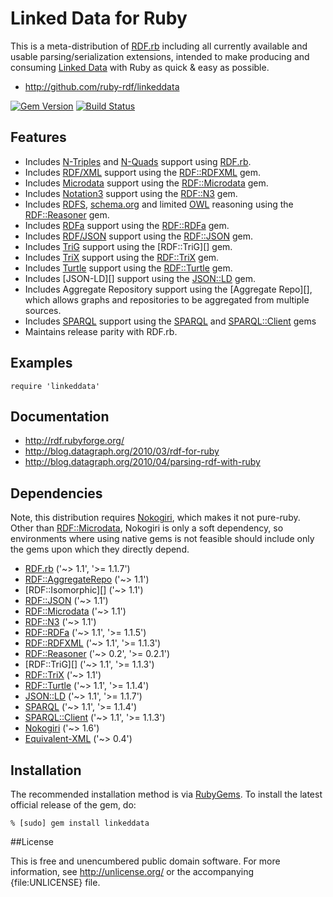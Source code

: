 # Linked Data for Ruby

This is a meta-distribution of [RDF.rb][] including all currently available
and usable parsing/serialization extensions, intended to make producing and
consuming [Linked Data][] with Ruby as quick & easy as possible.

* <http://github.com/ruby-rdf/linkeddata>

[![Gem Version](https://badge.fury.io/rb/linkeddata.png)](http://badge.fury.io/rb/linkeddata)
[![Build Status](https://travis-ci.org/ruby-rdf/linkeddata.png?branch=master)](https://travis-ci.org/ruby-rdf/linkeddata)

## Features

* Includes [N-Triples][] and [N-Quads][] support using [RDF.rb][].
* Includes [RDF/XML][] support using the [RDF::RDFXML][] gem.
* Includes [Microdata][] support using the [RDF::Microdata][] gem.
* Includes [Notation3][] support using the [RDF::N3][] gem.
* Includes  [RDFS][], [schema.org][] and limited [OWL][] reasoning using the [RDF::Reasoner][] gem.
* Includes [RDFa][] support using the [RDF::RDFa][] gem.
* Includes [RDF/JSON][] support using the [RDF::JSON][] gem.
* Includes [TriG][] support using the [RDF::TriG][] gem.
* Includes [TriX][] support using the [RDF::TriX][] gem.
* Includes [Turtle][] support using the [RDF::Turtle][] gem.
* Includes [JSON-LD][] support using the [JSON::LD][] gem.
* Includes Aggregate Repository support using the [Aggregate Repo][], which allows graphs and repositories to be aggregated from multiple sources.
* Includes [SPARQL][] support using the [SPARQL][SPARQL gem] and [SPARQL::Client][] gems
* Maintains release parity with RDF.rb.

## Examples

    require 'linkeddata'

## Documentation

* <http://rdf.rubyforge.org/>
* <http://blog.datagraph.org/2010/03/rdf-for-ruby>
* <http://blog.datagraph.org/2010/04/parsing-rdf-with-ruby>

## Dependencies
Note, this distribution requires [Nokogiri][], which makes it not pure-ruby. Other than [RDF::Microdata][],
Nokogiri is only a soft dependency, so environments where using native gems is not feasible should
include only the gems upon which they directly depend.

* [RDF.rb][] ('~> 1.1', '>= 1.1.7')
* [RDF::AggregateRepo][] ('~> 1.1')
* [RDF::Isomorphic][] ('~> 1.1')
* [RDF::JSON][] ('~> 1.1')
* [RDF::Microdata][] ('~> 1.1')
* [RDF::N3][] ('~> 1.1')
* [RDF::RDFa][] ('~> 1.1', '>= 1.1.5')
* [RDF::RDFXML][] ('~> 1.1', '>= 1.1.3')
* [RDF::Reasoner][] ('~> 0.2', '>= 0.2.1')
* [RDF::TriG][] ('~> 1.1', '>= 1.1.3')
* [RDF::TriX][] ('~> 1.1')
* [RDF::Turtle][] ('~> 1.1', '>= 1.1.4')
* [JSON::LD][] ('~> 1.1', '>= 1.1.7')
* [SPARQL][SPARQL gem] ('~> 1.1', '>= 1.1.4')
* [SPARQL::Client][] ('~> 1.1', '>= 1.1.3')
* [Nokogiri][] ('~> 1.6')
* [Equivalent-XML](http://rubygems.org/gems/equivalent-xml) ('~> 0.4')

## Installation

The recommended installation method is via [RubyGems](http://rubygems.org/).
To install the latest official release of the gem, do:

    % [sudo] gem install linkeddata

##License

This is free and unencumbered public domain software. For more information,
see <http://unlicense.org/> or the accompanying {file:UNLICENSE} file.

[RDF.rb]:             http://ruby-rdf.github.com/rdf
[RDF::AggregateRepo]: http://ruby-rdf.github.com/rdf
[RDF::JSON]:          http://ruby-rdf.github.com/rdf-json
[RDF::Microdata]:     http://ruby-rdf.github.com/rdf-microdata
[RDF::N3]:            http://ruby-rdf.github.com/rdf-n3
[RDF::RDFa]:          http://ruby-rdf.github.com/rdf-rdfa
[RDF::RDFXML]:        http://ruby-rdf.github.com/rdf-rdfxml
[RDF::Reasoner]:      http://ruby-rdf.github.com/rdf-reasoner
[RDF::TriX]:          http://ruby-rdf.github.com/rdf-trix
[RDF::Turtle]:        http://ruby-rdf.github.com/rdf-turtle
[RDF::Raptor]:        http://ruby-rdf.github.com/rdf-raptor
[Linked Data]:        http://linkeddata.org/
[Microdata]:          http://www.w3.org/TR/microdata-rdf/
[N-Quads]:            http://www.w3.org/TR/n-quads/
[N-Triples]:          http://www.w3.org/TR/n-triples/
[Notation3]:          http://en.wikipedia.org/wiki/Notation3
[Nokogiri]:           http://rubygems.org/gems/nokogiri
[JSON::LD]:           http://gkellogg.github.com/json-ld
[SPARQL gem]:         http://ruby-rdf.github.com/sparql
[SPARQL::Client]:     http://ruby-rdf.github.com/sparql-client
[RDF/JSON]:           http://n2.talis.com/wiki/RDF_JSON_Specification
[RDF/XML]:            http://www.w3.org/TR/rdf-syntax-grammar/
[RDFa]:               http://www.w3.org/TR/rdfa-core/
[RDFS]:               http://www.w3.org/TR/rdf11-mt/
[OWL]:                http://www.w3.org/TR/owl2-overview/
[schema.org]:         http://schema.org/
[SPARQL]:             http://www.w3.org/TR/sparql11-overview/
[TriG]:               http://www.w3.org/TR/trig/
[TriX]:               http://www.w3.org/2004/03/trix/
[Turtle]:             http://www.w3.org/TR/turtle/
